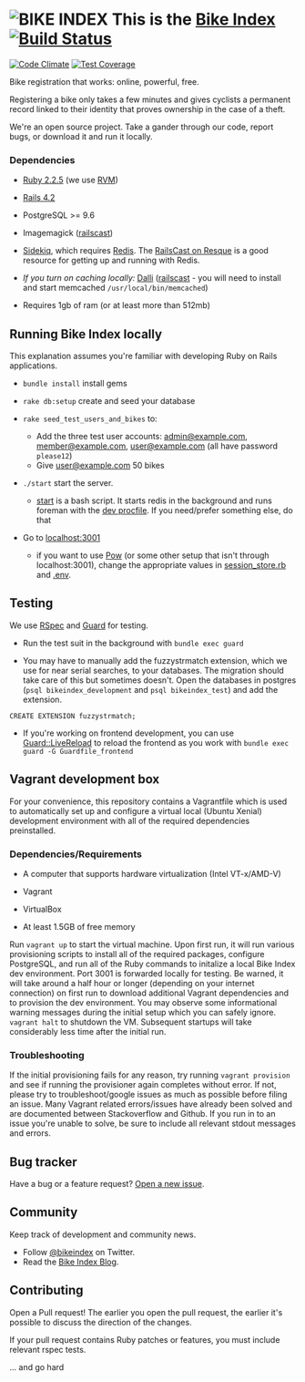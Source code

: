 # ![BIKE INDEX](https://github.com/bikeindex/bike_index/blob/master/bike_index.png?raw=true) This is the [Bike Index](https://www.bikeindex.org) [![Build Status](https://travis-ci.org/bikeindex/bike_index.svg?branch=master)](https://travis-ci.org/bikeindex/bike_index)
[![Code Climate](https://codeclimate.com/github/bikeindex/bike_index/badges/gpa.svg)](https://codeclimate.com/github/bikeindex/bike_index)
[![Test Coverage](https://codeclimate.com/github/bikeindex/bike_index/badges/coverage.svg)](https://codeclimate.com/github/bikeindex/bike_index)

Bike registration that works: online, powerful, free.

Registering a bike only takes a few minutes and gives cyclists a permanent record linked to their identity that proves ownership in the case of a theft.

We're an open source project. Take a gander through our code, report bugs, or download it and run it locally.

### Dependencies

- [Ruby 2.2.5](http://www.ruby-lang.org/en/) (we use [RVM](https://rvm.io/))

- [Rails 4.2](http://rubyonrails.org/)

- PostgreSQL >= 9.6

- Imagemagick ([railscast](http://railscasts.com/episodes/374-image-manipulation?view=asciicast))

- [Sidekiq](https://github.com/mperham/sidekiq), which requires [Redis](http://redis.io/). The [RailsCast on Resque](http://railscasts.com/episodes/271-resque?view=asciicast) is a good resource for getting up and running with Redis.

- *If you turn on caching locally:* [Dalli](https://github.com/mperham/dalli) ([railscast](http://railscasts.com/episodes/380-memcached-dalli?view=asciicast) - you will need to install and start memcached `/usr/local/bin/memcached`)

- Requires 1gb of ram (or at least more than 512mb)


## Running Bike Index locally

This explanation assumes you're familiar with developing Ruby on Rails applications.

- `bundle install` install gems

- `rake db:setup` create and seed your database

- `rake seed_test_users_and_bikes` to:
  - Add the three test user accounts: admin@example.com, member@example.com, user@example.com (all have password `please12`)
  - Give user@example.com 50 bikes

- `./start` start the server.

  - [start](start) is a bash script. It starts redis in the background and runs foreman with the [dev procfile](Procfile_development). If you need/prefer something else, do that

- Go to [localhost:3001](http://localhost:3001)

  - if you want to use [Pow](http://pow.cx/) (or some other setup that isn't through localhost:3001), change the appropriate values in [session_store.rb](config/initializers/session_store.rb) and [.env](.env).


## Testing
 
We use [RSpec](https://github.com/rspec/rspec) and [Guard](https://github.com/guard/guard) for testing.
    
- Run the test suit in the background with `bundle exec guard`

- You may have to manually add the fuzzystrmatch extension, which we use for near serial searches, to your databases. The migration should take care of this but sometimes doesn't. Open the databases in postgres (`psql bikeindex_development` and `psql bikeindex_test`) and add the extension.
    
```
CREATE EXTENSION fuzzystrmatch;
```

- If you're working on frontend development, you can use [Guard::LiveReload](https://github.com/guard/guard-livereload) to reload the frontend as you work with `bundle exec guard -G Guardfile_frontend`

## Vagrant development box

For your convenience, this repository contains a Vagrantfile which is used to automatically set up and configure a virtual local (Ubuntu Xenial) development environment with all of the required dependencies preinstalled.

### Dependencies/Requirements
- A computer that supports hardware virtualization (Intel VT-x/AMD-V)

- Vagrant

- VirtualBox

- At least 1.5GB of free memory

Run `vagrant up` to start the virtual machine. Upon first run, it will run various provisioning scripts to install all of the required packages, configure PostgreSQL, and run all of the Ruby commands to initalize a local Bike Index dev environment. Port 3001 is forwarded locally for testing. Be warned, it will take around a half hour or longer (depending on your internet connection) on first run to download additional Vagrant dependencies and to provision the dev environment. You may observe some informational warning messages during the initial setup which you can safely ignore. `vagrant halt` to shutdown the VM. Subsequent startups will take considerably less time after the initial run.

### Troubleshooting
If the initial provisioning fails for any reason, try running `vagrant provision` and see if running the provisioner again completes without error. If not, please try to troubleshoot/google issues as much as possible before filing an issue. Many Vagrant related errors/issues have already been solved and are documented between Stackoverflow and Github. If you run in to an issue you're unable to solve, be sure to include all relevant stdout messages and errors.

## Bug tracker

Have a bug or a feature request? [Open a new issue](https://github.com/bikeindex/bike_index/issues/new).


## Community

Keep track of development and community news.

- Follow [@bikeindex](http://twitter.com/bikeindex) on Twitter.
- Read the [Bike Index Blog](https://bikeindex.org/blog).

## Contributing

Open a Pull request! The earlier you open the pull request, the earlier it's possible to discuss the direction of the changes.

If your pull request contains Ruby patches or features, you must include relevant rspec tests.



... and go hard

